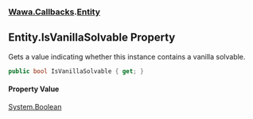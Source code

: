 ### [Wawa.Callbacks](Wawa.Callbacks.md 'Wawa.Callbacks').[Entity](Entity.md 'Wawa.Callbacks.Entity')

## Entity.IsVanillaSolvable Property

Gets a value indicating whether this instance contains a vanilla solvable.

```csharp
public bool IsVanillaSolvable { get; }
```

#### Property Value
[System.Boolean](https://docs.microsoft.com/en-us/dotnet/api/System.Boolean 'System.Boolean')